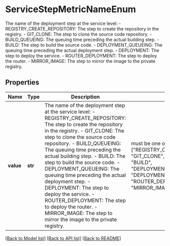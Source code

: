 # ServiceStepMetricNameEnum

The name of the deployment step at the service level: - REGISTRY_CREATE_REPOSITORY: The step to create the repository in the registry. - GIT_CLONE: The step to clone the source code repository.  - BUILD_QUEUEING: The queuing time preceding the actual building step. - BUILD: The step to build the source code. - DEPLOYMENT_QUEUEING: The queuing time preceding the actual deployment step. - DEPLOYMENT: The step to deploy the service.  - ROUTER_DEPLOYMENT: The step to deploy the router.  - MIRROR_IMAGE: The step to mirror the image to the private registry. 

## Properties
Name | Type | Description | Notes
------------ | ------------- | ------------- | -------------
**value** | **str** | The name of the deployment step at the service level: - REGISTRY_CREATE_REPOSITORY: The step to create the repository in the registry. - GIT_CLONE: The step to clone the source code repository.  - BUILD_QUEUEING: The queuing time preceding the actual building step. - BUILD: The step to build the source code. - DEPLOYMENT_QUEUEING: The queuing time preceding the actual deployment step. - DEPLOYMENT: The step to deploy the service.  - ROUTER_DEPLOYMENT: The step to deploy the router.  - MIRROR_IMAGE: The step to mirror the image to the private registry.  |  must be one of ["REGISTRY_CREATE_REPOSITORY", "GIT_CLONE", "BUILD_QUEUEING", "BUILD", "DEPLOYMENT_QUEUEING", "DEPLOYMENT", "ROUTER_DEPLOYMENT", "MIRROR_IMAGE", ]

[[Back to Model list]](../README.md#documentation-for-models) [[Back to API list]](../README.md#documentation-for-api-endpoints) [[Back to README]](../README.md)


